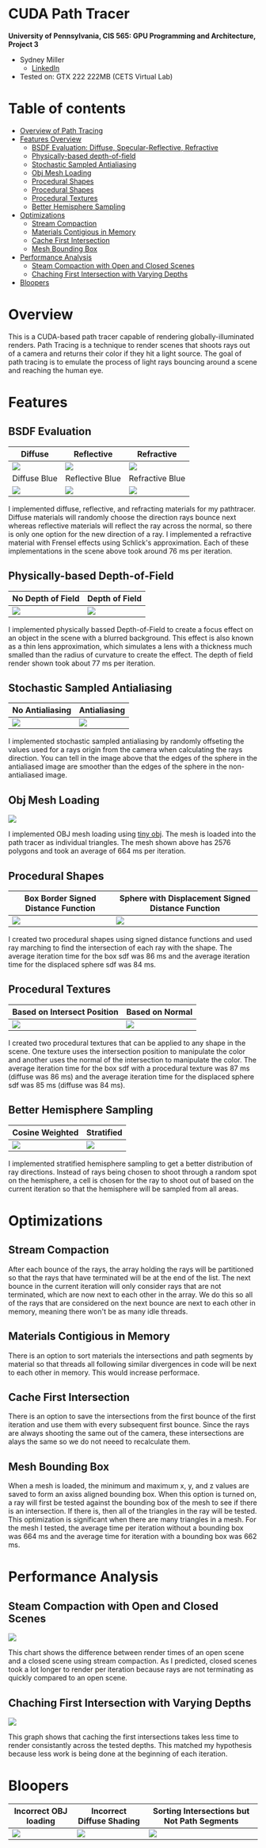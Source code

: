 CUDA Path Tracer
================

**University of Pennsylvania, CIS 565: GPU Programming and Architecture, Project 3**

* Sydney Miller
  * [LinkedIn](https://www.linkedin.com/in/sydney-miller-upenn/)
* Tested on: GTX 222 222MB (CETS Virtual Lab)

Table of contents
=================
   * [Overview of Path Tracing](#Overview)
   * [Features Overview](#features)
      * [BSDF Evaluation: Diffuse, Specular-Reflective, Refractive](#bsdf-evaluation)
      * [Physically-based depth-of-field](#depth-of-field)
      * [Stochastic Sampled Antialiasing](#stochastic-sampled-antialiasing)
      * [Obj Mesh Loading](#obj-mesh-loading)
      * [Procedural Shapes](#procedural-shapes)
      * [Procedural Shapes](#procedural-shapes)
      * [Procedural Textures](#procedural-textures)
      * [Better Hemisphere Sampling](#better-hemisphere-sampling)
  * [Optimizations ](#optimizations)
    * [Stream Compaction](#stream-compaction)
    * [Materials Contigious in Memory](#materials-contigious-in-memory)
    * [Cache First Intersection](#cache-first-intersection)
    * [Mesh Bounding Box](#mesh-bounding-box)
  * [Performance Analysis](#performance-analysis)
    * [Steam Compaction with Open and Closed Scenes](#steam-compaction-with-open-an-closed-scenes)
    * [Chaching First Intersection with Varying Depths](#chaching-first-intersection-with-varying-depths)
  * [Bloopers](#bloopers)

# Overview

This is a CUDA-based path tracer capable of rendering globally-illuminated renders. Path Tracing is a technique to render scenes that shoots rays out of a camera and returns their color if they hit a light source. The goal of path tracing is to emulate the process of light rays bouncing around a scene and reaching the human eye.

# Features

## BSDF Evaluation

| Diffuse | Reflective | Refractive |
| ------------- | ----------- |----------- |
| ![](img/renders/part1Diffuse.png)  | ![](img/renders/part1Specular.png) | ![](img/renders/refractive.png) |
| Diffuse Blue | Reflective Blue | Refractive Blue |
| ![](img/renders/blueDiffuse.png)  | ![](img/renders/blueSpecular.png) | ![](img/renders/blueGlass.png) |

I implemented diffuse, reflective, and refracting materials for my pathtracer. Diffuse materials will randomly choose the direction rays bounce next whereas reflective materials will reflect the ray across the normal, so there is only one option for the new direction of a ray. I implemented a refractive material with Frensel effects using Schlick's approximation. Each of these implementations in the scene above took around 76 ms per iteration.

## Physically-based Depth-of-Field
| No Depth of Field | Depth of Field |
| ------------- | ----------- |
| ![](img/renders/part1Specular.png)  | ![](img/renders/DOF.png) |

I implemented physically bassed Depth-of-Field to create a focus effect on an object in the scene with a blurred background. This effect is also known as a thin lens approximation, which simulates a lens with a thickness much smalled than the radius of curvature to create the effect. The depth of field render shown took about 77 ms per iteration.

## Stochastic Sampled Antialiasing
| No Antialiasing | Antialiasing |
| ------------- | ----------- |
| ![](img/renders/part1Diffuse.png)  | ![](img/renders/antialiasing.png) |

I implemented stochastic sampled antialiasing by randomly offseting the values used for a rays origin from the camera when calculating the rays direction. You can tell in the image above that the edges of the sphere in the antialiased image are smoother than the edges of the sphere in the non-antialiased image.

## Obj Mesh Loading
![](img/renders/star2500Samples.png)

I implemented OBJ mesh loading using [tiny obj](https://github.com/syoyo/tinyobjloader). The mesh is loaded into the path tracer as individual triangles. The mesh shown above has 2576 polygons and took an average of 664 ms per iteration.

## Procedural Shapes
| Box Border Signed Distance Function | Sphere with Displacement Signed Distance Function |
| ------------- | ----------- |
| ![](img/renders/sdf1.png)  | ![](img/renders/sdf2.png) |

I created two procedural shapes using signed distance functions and used ray marching to find the intersection of each ray with the shape. The average iteration time for the box sdf was 86 ms and the average iteration time for the displaced sphere sdf was 84 ms.

## Procedural Textures
| Based on Intersect Position | Based on Normal |
| ------------- | ----------- |
| ![](img/renders/proceduralTexture2.png)  | ![](img/renders/proceduralTexture1.png) |

I created two procedural textures that can be applied to any shape in the scene. One texture uses the intersection position to manipulate the color and another uses the normal of the intersection to manipulate the color. The average iteration time for the box sdf with a procedural texture was 87 ms (diffuse was 86 ms) and the average iteration time for the displaced sphere sdf was 85 ms (diffuse was 84 ms).

## Better Hemisphere Sampling

| Cosine Weighted | Stratified |
| ------------- | ----------- |
| ![](img/renders/part1Diffuse.png)  | ![](img/renders/stratified.png) |

I implemented stratified hemisphere sampling to get a better distribution of ray directions. Instead of rays being chosen to shoot through a random spot on the hemisphere, a cell is chosen for the ray to shoot out of based on the current iteration so that the hemisphere will be sampled from all areas. 

# Optimizations

## Stream Compaction

After each bounce of the rays, the array holding the rays will be partitioned so that the rays that have terminated will be at the end of the list. The next bounce in the current iteration will only consider rays that are not terminated, which are now next to each other in the array. We do this so all of the rays that are considered on the next bounce are next to each other in memory, meaning there won't be as many idle threads.

## Materials Contigious in Memory

There is an option to sort materials the intersections and path segments by material so that threads all following similar divergences in code will be next to each other in memory. This would increase performace. 

## Cache First Intersection

There is an option to save the intersections from the first bounce of the first iteration and use them with every subsequent first bounce. Since the rays are always shooting the same out of the camera, these intersections are alays the same so we do not neeed to recalculate them. 

## Mesh Bounding Box

When a mesh is loaded, the minimum and maximum x, y, and z values are saved to form an axiss aligned bounding box. When this option is turned on, a ray will first be tested against the bounding box of the mesh to see if there is an intersection. If there is, then all of the triangles in the ray will be tested. This optimization is significant when there are many triangles in a mesh. For the mesh I tested, the average time per iteration without a bounding box was 664 ms and the average time for iteration with a bounding box was 662 ms. 

# Performance Analysis

## Steam Compaction with Open and Closed Scenes

![](img/streamCompactionGraph.png)

This chart shows the difference between render times of an open scene and a closed scene using stream compaction. As I predicted, closed scenes took a lot longer to render per iteration because rays are not terminating as quickly compared to an open scene. 

## Chaching First Intersection with Varying Depths

![](img/cacheGraph.png)

This graph shows that caching the first intersections takes less time to render consistantly across the tested depths. This matched my hypothesis because less work is being done at the beginning of each iteration. 

# Bloopers

| Incorrect OBJ loading | Incorrect Diffuse Shading | Sorting Intersections but Not Path Segments |
| ------------- | ----------- |----------- |
| ![](img/bloopers/loadObjIncorrect.png)  | ![](img/bloopers/cornell.2020-09-26_19-39-25z.17samp.png) | ![](img/bloopers/sortingIntersectionsButNotPaths.png) |

